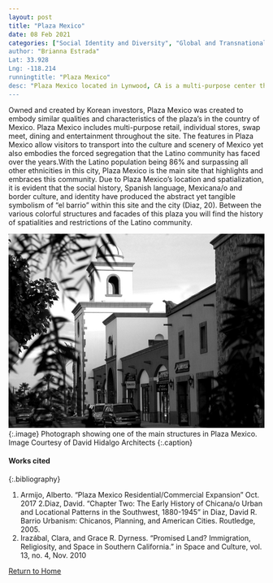 ```yaml
---
layout: post
title: "Plaza Mexico"
date: 08 Feb 2021
categories: ["Social Identity and Diversity", "Global and Transnational”]
author: "Brianna Estrada"
Lat: 33.928
Lng: -118.214
runningtitle: "Plaza Mexico"
desc: "Plaza Mexico located in Lynwood, CA is a multi-purpose center that seeks to recreate a cultural space for the Mexican American community."
---
```

Owned and created by Korean investors, Plaza Mexico was created to embody similar qualities and characteristics of the plaza’s in the country of Mexico. Plaza Mexico includes multi-purpose retail, individual stores, swap meet, dining and entertainment throughout the site. 
The features in Plaza Mexico allow visitors to transport into the culture and scenery of Mexico yet also embodies the forced segregation that the Latino community has faced over the years.With the Latino population being 86% and surpassing all other ethnicities in this city, Plaza Mexico is the main site that highlights and embraces this community. Due to Plaza Mexico’s location and spatialization, it is evident that the social history, Spanish language, Mexicana/o and border culture, and identity have produced the abstract yet tangible symbolism of “el barrio” within this site and the city (Diaz, 20). Between the various colorful structures and facades of this plaza you will find the history of spatialities and restrictions of the Latino community.

![Plaza Mexico](images/PlazaMexico_pin1_image1.jpg)
   {:.image} 
Photograph showing one of the main structures in Plaza Mexico. Image Courtesy of David Hidalgo Architects 
   {:.caption} 

#### Works cited
{:.bibliography} 
1. Armijo, Alberto. “Plaza Mexico Residential/Commercial Expansion”  Oct. 2017
2.Diaz, David. “Chapter Two: The Early History of Chicana/o Urban and Locational Patterns in the Southwest, 1880-1945” in Diaz, David R. Barrio Urbanism: Chicanos, Planning, and American Cities. Routledge, 2005.
 3. Irazábal, Clara, and Grace R. Dyrness. “Promised Land? Immigration, Religiosity, and Space in Southern California.” in Space and Culture, vol. 13, no. 4, Nov. 2010


[Return to Home](https://uclachicanxstudies.github.io/BarrioSuburbanisms/)

